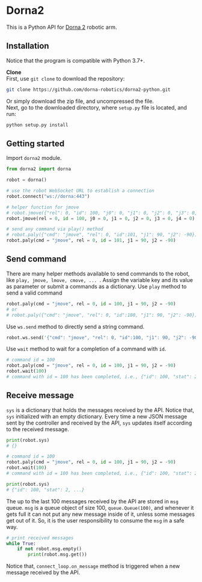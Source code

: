 # Dorna2 
This is a Python API for [Dorna 2][dorna] robotic arm.

## Installation
Notice that the program is compatible with Python 3.7+.

**Clone**  
First, use `git clone` to download the repository:  
```bash
git clone https://github.com/dorna-robotics/dorna2-python.git
```
Or simply download the zip file, and uncompressed the file.  
Next, go to the downloaded directory, where `setup.py` file is located, and run:
```bash
python setup.py install
```
## Getting started
Import `dorna2` module.
``` python
from dorna2 import dorna

robot = dorna()

# use the robot WebSocket URL to establish a connection
robot.connect("ws://dorna:443")

# helper function for jmove
# robot.jmove({"rel": 0, "id": 100, "j0": 0, "j1": 0, "j2": 0, "j3": 0, "j4": 0}) 
robot.jmove(rel = 0, id = 100, j0 = 0, j1 = 0, j2 = 0, j3 = 0, j4 = 0)

# send any command via play() method
# robot.paly({"cmd": "jmove", "rel": 0, "id":101, "j1": 90, "j2": -90})
robot.paly(cmd = "jmove", rel = 0, id = 101, j1 = 90, j2 = -90)
```  

## Send command
There are many helper methods available to send commands to the robot, like `play, jmove, lmove, cmove, ... `. Assign the variable key and its value as parameter or submit a commands as a dictionary. Use `play` method to send a valid command
``` python
robot.paly(cmd = "jmove", rel = 0, id = 100, j1 = 90, j2 = -90)
# or
# robot.paly({"cmd": "jmove", "rel": 0, "id":100, "j1": 90, "j2": -90})
``` 
Use `ws.send` method to directly send a string command.
``` python
robot.ws.send('{"cmd": "jmove", "rel": 0, "id":100, "j1": 90, "j2": -90}')
``` 
Use `wait` method to wait for a completion of a command with `id`. 
``` python
# command id = 100
robot.paly(cmd = "jmove", rel = 0, id = 100, j1 = 90, j2 = -90)
robot.wait(100)
# command with id = 100 has been completed, i.e., {"id": 100, "stat": 2} has been received
``` 
## Receive message
`sys` is a dictionary that holds the messages received by the API. Notice that, `sys` initialized with an empty dictionary. Every time a new JSON message sent by the controller and received by the API, `sys` updates itself according to the received message.
``` python
print(robot.sys)
# {}

# command id = 100
robot.paly(cmd = "jmove", rel = 0, id = 100, j1 = 90, j2 = -90)
robot.wait(100)
# command with id = 100 has been completed, i.e., {"id": 100, "stat": 2} has been received

print(robot.sys)
# {"id": 100, "stat": 2, ...}
``` 
The up to the last 100 messages received by the API are stored in `msg` queue. `msg` is a queue object of size 100, `queue.Queue(100)`, and whenever it gets full it can not put any new message inside of it, unless some messages get out of it. So, it is the user responsibility to consume the `msg` in a safe way.   
``` python
# print received messages 
while True:
	if not robot.msg.empty()
		print(robot.msg.get())
``` 
Notice that, `connect_loop.on_message` method is triggered when a new message received by the API.

[dorna]: https://dorna.ai/
